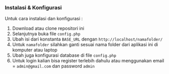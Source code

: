 
### Instalasi & Konfigurasi

Untuk cara instalasi dan konfigurasi :

1. Download atau clone repositori ini
2. Selanjutnya buka file `config.php` 
3. Ubah isi dari konstanta `BASE_URL` dengan `http://localhost/namafolder/` 
4. Untuk `namafolder` silahkan ganti sesuai nama folder dari aplikasi ini di komputer atau laptop 
5. Ubah juga konfigurasi database di file `config.php` 
6. Untuk login kalian bisa register terlebih dahulu atau menggunakan email = `admin@gmail.com` dan password `admin`


